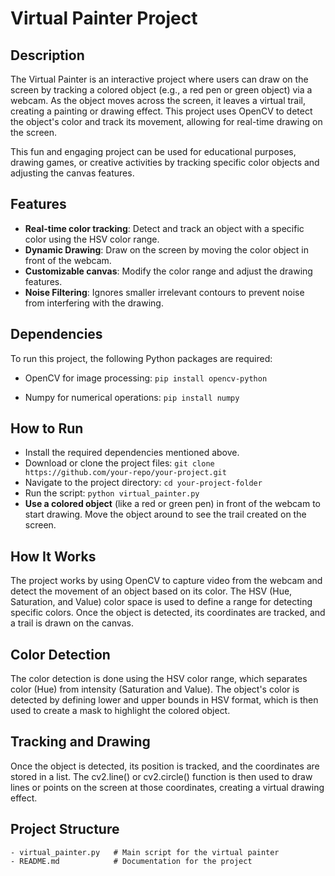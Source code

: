 # Virtual Painter Project

## Description
The Virtual Painter is an interactive project where users can draw on the screen by tracking a colored object (e.g., a red pen or green object) via a webcam. As the object moves across the screen, it leaves a virtual trail, creating a painting or drawing effect. This project uses OpenCV to detect the object's color and track its movement, allowing for real-time drawing on the screen.

This fun and engaging project can be used for educational purposes, drawing games, or creative activities by tracking specific color objects and adjusting the canvas features.

## Features
- **Real-time color tracking**: Detect and track an object with a specific color using the HSV color range.
- **Dynamic Drawing**: Draw on the screen by moving the color object in front of the webcam.
- **Customizable canvas**: Modify the color range and adjust the drawing features.
- **Noise Filtering**: Ignores smaller irrelevant contours to prevent noise from interfering with the drawing.

## Dependencies
To run this project, the following Python packages are required:
- OpenCV for image processing:
```pip install opencv-python```

- Numpy for numerical operations:
```pip install numpy```

## How to Run
- Install the required dependencies mentioned above.
- Download or clone the project files:
```git clone https://github.com/your-repo/your-project.git```
- Navigate to the project directory:
```cd your-project-folder```
- Run the script:
```python virtual_painter.py```
- **Use a colored object** (like a red or green pen) in front of the webcam to start drawing. Move the object around to see the trail created on the screen.

## How It Works

The project works by using OpenCV to capture video from the webcam and detect the movement of an object based on its color. The HSV (Hue, Saturation, and Value) color space is used to define a range for detecting specific colors. Once the object is detected, its coordinates are tracked, and a trail is drawn on the canvas.
## Color Detection
The color detection is done using the HSV color range, which separates color (Hue) from intensity (Saturation and Value). The object's color is detected by defining lower and upper bounds in HSV format, which is then used to create a mask to highlight the colored object.
## Tracking and Drawing
Once the object is detected, its position is tracked, and the coordinates are stored in a list. The cv2.line() or cv2.circle() function is then used to draw lines or points on the screen at those coordinates, creating a virtual drawing effect.
## Project Structure
```
- virtual_painter.py   # Main script for the virtual painter
- README.md            # Documentation for the project
```

